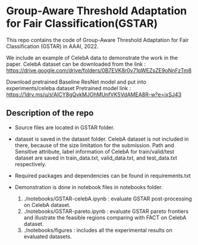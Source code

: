 # Group-Aware Threshold Adaptation for Fair Classification(GSTAR)
This repo contains the code of Group-Aware Threshold Adaptation for Fair Classification (GSTAR) in AAAI, 2022.

We include an example of CelebA data to demonstrate the work in the paper.
CelebA dataset can be downloaded from the link : https://drive.google.com/drive/folders/0B7EVK8r0v71pWEZsZE9oNnFzTm8

Download pretrained Baseline ResNet model and put into experiments/celeba dataset
Pretrained model link : https://1drv.ms/u/s!AlCY8gQvkMJOhMUnfVK5VdAMEA8R-w?e=ixSJ43

## Description of the repo
- Source files are located in GSTAR folder.

- dataset is saved in the dataset folder. CelebA dataset is not included in there, 
    because of the size limitation for the submission. 
    Path and Sensitive attribute, label information of CelebA for train/valid/test dataset are saved in 
    train_data.txt, valid_data.txt, and test_data.txt respectively.
    
- Required packages and dependencies can be found in requirements.txt

- Demonstration is done in notebook files in notebooks folder.
    1) ./notebooks/GSTAR-celebA.ipynb : evaluate GSTAR post-processing on CelebA dataset.
    2) ./notebooks/GSTAR-pareto.ipynb : evaluate GSTAR pareto frontiers and illustrate the feasible regions comparing 
                            with FACT on CelebA dataset.
    3) ./notebooks/figures : includes all the experimental results on evaluated datasets.


